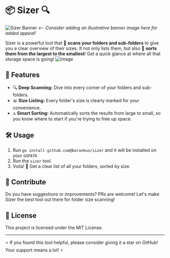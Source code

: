 # 📦 Sizer 🔍

![Sizer Banner](./banner.png) *<-- Consider adding an illustrative banner image here for added appeal!*

Sizer is a powerful tool that 🔎 **scans your folders and sub-folders** to give you a clear overview of their sizes. It not only lists them, but also 🚀 **sorts them from the largest to the smallest**! Get a quick glance at where all that storage space is going!
![image](https://github.com/borankux/sizer/assets/19632179/c065ca03-054a-4c5c-aff5-fbcb2ce6e4dd)

## 🚀 Features

- 🔍 **Deep Scanning:** Dive into every corner of your folders and sub-folders.
- 📊 **Size Listing:** Every folder's size is clearly marked for your convenience.
- 🔝 **Smart Sorting:** Automatically sorts the results from large to small, so you know where to start if you're trying to free up space.

## 🛠 Usage
1. Run `go install github.com@borankux/sizer` and it will be installed on your `GOPATH`
2. Run the `sizer` tool.
3. Voila! 🎉 Get a clear list of all your folders, sorted by size.

## 🤝 Contribute

Do you have suggestions or improvements? PRs are welcome! Let's make Sizer the best tool out there for folder size scanning!

## 📜 License

This project is licensed under the MIT License.

---

⭐ If you found this tool helpful, please consider giving it a star on GitHub! Your support means a lot! ⭐
